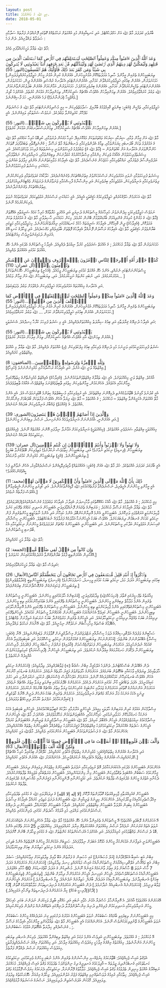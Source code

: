 ```yaml
---
layout: post
title: މިއީ ﷲ ގެ ވަޢުދުފުޅެވެ.
date: 2018-05-01
---
```

ބާރުވެރި ގަދަފަދަ މާތް ﷲ އަށް ޙަމްދުހުއްޓެވެ. އަދި ކަނޑިއާއިގެން މުޅި އުއްމަތަށް ރަޙުމަތެއްގެ ގޮތުގައި ފޮނުއްވުނު ފަރާތައް ސަލާމާއި ޞަލަވާތް ލައްވާށިއެވެ. ދެން ފަހެ :

މާތް ﷲ ތަޢާލާ ވަހީކުރައްވާފައި ވެއެވެ:

<div class="arabic">
وَعَدَ ٱللَّهُ ٱلَّذِينَ ءَامَنُواْ مِنكُمۡ وَعَمِلُواْ ٱلصَّٰلِحَٰتِ لَيَسۡتَخۡلِفَنَّهُمۡ فِي ٱلۡأَرۡضِ كَمَا ٱسۡتَخۡلَفَ ٱلَّذِينَ مِن قَبۡلِهِمۡ وَلَيُمَكِّنَنَّ لَهُمۡ دِينَهُمُ ٱلَّذِي ٱرۡتَضَىٰ لَهُمۡ وَلَيُبَدِّلَنَّهُم مِّنۢ بَعۡدِ خَوۡفِهِمۡ أَمۡنٗاۚ يَعۡبُدُونَنِي لَا يُشۡرِكُونَ بِي شَيۡ‍ٔئًاۚ وَمَن كَفَرَ بَعۡدَ ذَٰلِكَ فَأُوْلَٰٓئِكَ هُمُ ٱلۡفَٰسِقُونَ(النور: 55)  
</div>
[ތިޔަބައިމީހުންގެ ތެރެއިން އީމާންވެ ޞާލިޙު ޢަމަލުތައްކޮށް އުޅުނުމީހުނަށް، އެއުރެންގެ ކުރިން އުޅުނު މީހުން ޚަލީފާވެރިކުރެއްވިފަދައިން، ހަމަކަށަވަރުން، އެއުރެން ބިމުގައި ޚަލީފާވެރިކުރައްވާނެ ކަމަށާއި، އެއުރެންނަށްޓަކައި އެކަލާނގެ ރުއްސެވި އެއުރެންގެ ދީން، ހަމަކަށަވަރުން، އެއުރެންނަށްޓަކައި ތަމްކީންކުރައްވާނެ ކަމަށާއި، އެއުރެންގެ ބިރުވެރިކަމަށްފަހު، ހަމަކަށަވަރުން، އަމާންކަމަށް އެއުރެން ބަދަލުކުރަންވާނެކަމަށް، ﷲ ވަޢުދު ކުރައްވާފައިވެއެވެ. އެއުރެން ތިމަންއިލާހަށް އެއްވެސް އެއްޗެއް ޝަރީކުނުކޮށް، ތިމަންއިލާހަށް އަޅުކަން ކުރެތެވެ. އެއަށްފަހު ކާފިރު ވެއްޖެމީހާ (ދަންނާށެވެ!) ފަހެ އެއުރެންނީ، ހަމަ ފާސިޤުންނެވެ.]

ޚަލީފާވެރިކަމާއި، ތަމްކީން (އެބަހީ: ބިންމަތީ ޤާއިމްވުމުގެ ބާރާއި)، ސަލާމަތްތެރިކަން – މިއީ މުސްލިމުންނަށްޓަކައި މާތް ﷲ ގެ ހަޟްރަތުން މަޛްޚޫރު ކުރެވިގެންވާ ވަޢުދެކެވެ. ނަމަވެސް ޝަރުޠަކާއި ލައިގެންނެވެ. އެއީ

<div class="arabic">
 يَعۡبُدُونَنِي لَا يُشۡرِكُونَ بِي شَيۡ‍ئًاۚ…(النور: 55)
 </div>
[އެއުރެން ތިމަންއިލާހަށް އެއްވެސް އެއްޗެއް ޝަރީކުނުކޮށް، ތިމަންރަސްކަލާނގެއަށް އަޅުކަން ކުރެތެވެ.]

މާތް ﷲ އަށް އީމާން ވުމާއި، ޝިރުކާއި ޝިރުކުގެ ވައްތަރުތަކަށް މަގުކޮށައިދޭ ހުރިހާ މަގަކުން ދުރުވުމާއި، ކުދިބޮޑު ހުރިހާ ކަމެއްގައި މާތް ﷲ ގެ އަމުރުފުޅު ތަކަށް ބޯލަނބައި ކިޔަމަންވުމާއި، ތިމާގެ އެދުންވެރިކަމާއި ލެނބުންތައް މާތް ރަސޫލާ ; ގެންނެވިގޮތާއި ތަބައުވާފަދަ ގޮތަކަށް ހުންނާނޭވަރަށް އެކަލާނގެ އަށް ކުއްތަންވުން – (މާތް ﷲ ގެ) ވަޢުދުފުޅު ފުރިހަމަވުންވަނީ މިޝަރުތުތައް ފުރިހަމަ ވުމަށްފަހުގައެވެ. އަދި މިޝަރުތުފުރިހަމަވުމުން އެއާއެކު ވެރިކަން ހިންގުމާއި އިޞްލާޙްކުރުމުގެ ކުޅަދާނަކަން ލިބިގެންވުމާއި، އަނިޔާވެރިކަން ނައްތާލުމާއި، އަދުލްއިންސާފު ފެތުރުމާއި، ރައްކާތެރިކަމާއި ހަމަޖެހުން ގެނެސްދެއެވެ. މާތް ﷲ އެއިލާހުގެ މަލާއިކަތުންނަށް އެންގެވި ޚިލާފަތު އައުންވަނީ ހަމައެކަނި މިޝަރުޠު ފުރިހަމަވުމުންނެވެ.

މިޝަރުޠު ފުރިހަމަވުމާއި ނުލައި އަމުރުވެރިކަން ރަސްކަމަކަށްވުރެ އިތުރުއެއްޗަކަށް ވެގެނެއްނުދެއެވެ. ހަލާކާއެކު ގަދަވެގަތުމާއި ވެރިކަންކުރުން، ފިތުނަވެރިކަމާއި އަނިޔާވެރިކަން، އަޅުވެތިކަމާއި ބިރުވެރިކަން އަދި އިންސާނާގެ ފާހިޝްކަމާއި ޖަނަވާރުންގެ ދަރަޖައަށް ވެއްޓިގެންދިއުމަށްވުރެ، އިތުރުއެއްޗަކަށް ވެގެނެއްނުދާނެއެވެ.

މާތް ﷲ އަހަރެމެން ޙަލްޤުކުރެއްވި ޚަލީފާވެރިކަމުގެ ޙަޤީޤަތަކީ އެއީއެވެ. އެއީ ހަމައެކަނި ރަސްކަމެއް، އަޅުވެތިކަމެއް، ގަދަވެގަތުމެއް ނުވަތަ ވެރިކަންކުރުމެއް ނޫނެވެ.

ނަމަވެސް ޚަލީފާވެރިކަމަކީ މިދެންނެވުނު ހުރިހާކަމެއް މީސްތަކުންގެ ދުނިޔަވީ އަދި އުޚްރަވީ ހަޔާތާގުޅޭ ހުރިހާ ކަމެއް ޝަރީޢަތާއި އެއްގޮތަށް (މާތް ﷲ ގެ މަގުން) ކުރިއަށް ގެންދިއުމަށް ބާރުއެޅުވުމަށް ބޭނުން ކުރުމެވެ. މިކަން ހަމައެކަނި ހާސިލުވާނީ މާތް ﷲ ގެ އަމުރުފުޅު ތަކަށް ޢަމަލުކޮށް، (އެއިލާހުގެ) ދީން ޤާއިމުކޮށް، އެއިލާހުގެ ޝަރީޢަތައް ހުކުމް ކަނޑައެޅުމުގައި ރިއާޔަތްކުރުމުންނެވެ.
މިޚަލީފާވެރިކަމާއި މަތީގައި ބަޔާންވެވުނު ޙަޤިޤަތަކީ، މާތް ﷲ އެއިލާހުގެ ރަސޫލުން ފޮނުއްވާ އެއިލާހުގެ ފޮތްތަށް ބާވައިލެއްވި މަޤުޞަދެއެވެ. އަދި ޖިހާދުގެ ކަނޑި އޭގެ އުރައިން ދަމައިގަނެވުނީވެސް މިއަށްޓަކައެވެ.

ހަމަކަށަވަރުން މާތް ﷲ ތަޢާލާ މުޙައްމަދު ; ގެ އުއްމަތް ޝަރަފުވެރި ކުރުވާ ނިޢުމަތް ދެއްވިއެވެ. އެއިލާހު މީސްތަކުންގެ މެދުގައި އެންމެ ހެޔޮ އުއްމަތް ކަމުގައި އެއުއްމަތް ލެއްވިއެވެ.

<div class="arabic">
  كُنتُمۡ خَيۡرَ أُمَّةٍ أُخۡرِجَتۡ لِلنَّاسِ تَأۡمُرُونَ بِٱلۡمَعۡرُوفِ وَتَنۡهَوۡنَ عَنِ ٱلۡمُنكَرِ وَتُؤۡمِنُونَ بِٱللَّهِۗ(آل عمران: 110)
</div>
[މީސްތަކުންނަށްޓަކައި ނެރުއްވި، އެންމެ ހެޔޮ އުއްމަތް ކަމުގައި ތިޔަބައިމީހުން ވީމުއެވެ. (އެހެނީ) ތިޔަބައިމީހުން ހެޔޮކަންތަކަށް އަމުރުކުރަމުއެވެ. އަދި، ނުބައި ކަންތައް ނަހީކުރަމުއެވެ. އަދި، ތިޔަބައިމީހުން ﷲ އަށް އީމާން ވަމުއެވެ… ]

އަދި އެކަލާނގެ މިއުއްމަތައް އަމުރުވެރިކަމުގެ ޚަލީފާވެރިކަން ދެއްވުމަށް ވަޢުދު ވެވަޑައިގަތެވެ.

<div class="arabic">
  وَعَدَ ٱللَّهُ ٱلَّذِينَ ءَامَنُواْ مِنكُمۡ وَعَمِلُواْ ٱلصَّٰلِحَٰتِ لَيَسۡتَخۡلِفَنَّهُمۡ فِي ٱلۡأَرۡضِ كَمَا ٱسۡتَخۡلَفَ ٱلَّذِينَ مِن قَبۡلِهِمۡ…(النور: 55)
</div>
[ތިޔަބައިމީހުންގެ ތެރެއިން އީމާންވެ ޞާލިޙު ޢަމަލުތައްކޮށް އުޅުނުމީހުނަށް، އެއުރެންގެ ކުރިން އުޅުނު މީހުން ޚަލީފާވެރިކުރެއްވިފަދައިން، ހަމަކަށަވަރުން، އެއުރެން ބިމުގައި ޚަލީފާވެރިކުރައްވާނެ ކަމަށް، … ﷲ ވަޢުދު ކުރައްވާފައިވެއެވެ.]

އަދި އެއިލާހު ދުނިޔޭގެ ޤިޔާދަތާއި އަދި ބިމުގެ ސިޔާދަތު މިއުއްމަތަށްދެއްވިއެވެ. އެއީ މި ޝަރުތު ފުރިހަމަ ކުރާހާ ހިނދަުއެވެ. އެޝަރުތަކީ:

<div class="arabic">
  يَعۡبُدُونَنِي لَا يُشۡرِكُونَ بِي شَيۡ‍ئًاۚ…(النور: 55)
</div>
[އެއުރެން ތިމަންﷲ އާއި އެއްވެސް އެއްޗެއް ޝަރީކުނުކޮށް، ތިމަން އިލާހަށް އަޅުކަން ކުރެތެވެ.]

ޝަރުޠު ފުރިހަމަވަނީކަމުގައި ވަނީނަމަ މުޅި ދުނިޔޭގެ ވެރިކަމާއި ބިމުގެ މިލްކުވެރިކަން (މި) އުއްމަތަށް ދެއްވިއެވެ. މާތް ﷲ ތަޢާލާ މި އުއްމަތް ޢިއްޒަތްތެރި ކުރެއްވިއެވެ.

<div class="arabic">
  وَلِلَّهِ ٱلۡعِزَّةُ وَلِرَسُولِهِۦ وَلِلۡمُؤۡمِنِينَ…(المنافقون: 8)
</div>
[(ހުރިހާ) ޢިއްޒަތެއް ވަނީ ﷲ އަށެވެ. އަދި އެއިލާހުގެ ރަސޫލާއަށާއި މުއުމިނުންނަށެވެ.]

އާއެކެވެ. ޢިއްޒަތް ވަނީ މިއުއްމަތަށެވެ. އެއީ ﷲ ތަޢާލާގެ އިއްޒަތްވަންތަކަމުންނެވެ. (އެއިލާހުގެ) އެޢިއްޒަތް މުއުމިނުތަުންގެ ހިތުތެރޭގައިވާ އީމާންކަމާއި އެކުވެއެވެ. އެހެންކަމުން، އީމާންތެރިކަން ހިތުގައި ޘާބިތުވެއްޖެނަމަ ޢިއްޒަތްވެސް އެއާއެކު ޘާބިތުވެދެއެވެ.

އެއީ ގުދުނުވެ މޯޅިނުވެ ބޭޒާރުވުމެއްނެތި ދެމިއޮންނަ ޢިއްޒަތެކެވެ. އެއީ ރުޅިވެރިކަމާއި މުޞީބަތްތައް ކިތަންމެ ބޮޑުވިނަމަވެސް އެވެ. އެއީ އެންމެ މާތް އުއްމަތަށް އެކަށީގެންވާ ޢިއްޒަތެވެ – މުޙައްމަދު ; ގެ އުއްމަތެވެ – މާތް ﷲ ފިޔަވާ އެހެން އެއްވެސް ފަރާތަކަށް ބޯލެބުމަށް އިންކާރުކުރާ އުއްމަތެވެ. އެ (އުއްމަތް) ޖައްބާރު އަނިޔާވެރިކަން ބަލައެއް ނުގަނެއެވެ.

<div class="arabic">
  وَٱلَّذِينَ إِذَآ أَصَابَهُمُ ٱلۡبَغۡيُ هُمۡ يَنتَصِرُونَ(الشورى: 39)
</div>
]އަދި އެއުރެންނީ، އެއުރެންނަށް އަނިޔާވެރިވުމެއް އަންނަހިނދު، ނަޞްރު ލިބިގަންނަ މީހުންނެވެ.]

މިއުއްމަތަކީ ޢިއްޒަތާއި ޝަރަފުވެރި އުއްމަތެކެވެ. (މިއުއްމަތަކީ) އަނިޔާވެރިކަމަށް އަޅާނުލާ ނިދާފައި އޮންނަ އުއްމަތެއް ނޫނެވެ. (މިއުއްމަތް) ނިކަމެތިކަމެއް ބަލައެއް ނުގަނެއެވެ.

<div class="arabic">
  وَلَا تَهِنُواْ وَلَا تَحۡزَنُواْ وَأَنتُمُ ٱلۡأَعۡلَوۡنَ إِن كُنتُم مُّؤۡمِنِينَ(آل عمران: 139)
</div>
[ތިޔަބައިމީހުން (ފިނޑިވެ) ނިކަމެތި ނުވާށެވެ! އަދި، ތިޔަބައިމީހުން ހިތާމަވެސް ނުކުރާށެވެ! މަތިވެރިކަން ބޮޑުވެގެންވާ ބަޔަކީ ތިޔަބައިމީހުންނެވެ. (އެއީ) ތިޔަބައިމީހުން މުއުމިނުން ކަމުގައި ވާނަމައެވެ.]

އެއީ ބާރުގަދަ ގަދަފަދަ އުއްމަތެކެވެ. ޚުދު މާތް ﷲ އެއަށް (އެބަހީ: އެއުއްމަތައް) ވާގިވެރިވޮޑިގެންވެ ނަޞްރުދެއްވާއިރު، އެހެން ނުވާންވީ ފަހެ ކީއްވެގެންހެއްޔެވެ؟

<div class="arabic">
  ذَٰلِكَ بِأَنَّ ٱللَّهَ مَوۡلَى ٱلَّذِينَ ءَامَنُواْ وَأَنَّ ٱلۡكَٰفِرِينَ لَا مَوۡلَىٰ لَهُمۡ(محمد: 11)
</div>
[އެއީ އީމާންވި މީހުންނަށް އެހީތެރިވެ، ނަޞްރުދެއްވާ ފަރާތެއްކަމުގައި ﷲ ވޮޑިގެންވާކަމުންނެވެ. އަދި ކާފިރުވި މީހުންނަށް އެހީތެރިވާނޭ އެއްވެސް ފަރާތެއް ނުވެއެވެ.]

މިއީ މުޙައްމަދު ; ގެ އުއްމަތެވެ. މާތް ﷲ އާއެކު ޙައްޤުގޮތުގައި ވާހާހިނދަކު، އެއިލާހު، އެއިލާހުގެ ވަޢުދުފުޅު ގެނެސްދެއްވައެވެ(ފުއްދަވައެވެ).
މާތް ﷲ ތަޢާލާ އެއިލާހުގެ ރަސޫލާ މުޙައްމަދު ; ޢަރަބިންގެ ތެރެއަށް ފޮނުއްވާފައިވަނީ އެބައިމީހުން އަނދިރި ކަމެއްގެ ތެރޭގައި ކަނުވެ ޖާހިލުކަންމަތީ ޣަރަޤުވެފައި ވަނިކޮށެވެ. އެބައިމީހުންވީ އެންމެ އޮރިޔާންކަންބޮޑު، އެންމެ ހައިހޫނު އަދި އެންމެ ނާތަހުޒީބީ މީހުންތެރެއިން ފުން ނިކަމެތި ކަމަކަށް ގެނބެމުން ދިޔަބަޔަކަށެވެ. އެއްވެސް ބަޔަކު އެމީހުންނަކާ އަޅާލުމެއް ފަރުވާލެއް ނުބަހައްޓަތެވެ. އެބައިމީހުންނީ ކިސްރާއާއި ޤައިސަރަށް އަޅުވެތިކަން އަދާކުރި މީސްތަކުންނެވެ. އަދި އެބައިމީހުންނީ އެބައިމީހުންގެ މައްޗަށް ގަދަފަދަވެގަތް މީހުންނަށް ނިކަމެތިކަމާއި އެކު ބޯލެނބި މީސްތަކުންނެވެ.

މާތް ﷲ ތަޢާލާ ވަހީ ކުރެއްވިއެވެ:

<div class="arabic">
  وَإِن كَانُواْ مِن قَبۡلُ لَفِي ضَلَٰلٖ مُّبِينٖ(الجمعة: 2)
</div>
[ އޭގެކުރިން އެއުރެންތިބީ ފާޅުވެ ބަޔާންވެގެންވާ އުރެދުމެއްކަމުގައިކަން ކަށަވަރެވެ.]

އަދިވެސް މާތް ﷲ ތަޢާލާ ވަހީކުރައްވާފައިވެއެވެ:

<div class="arabic">
  وَٱذۡكُرُوٓاْ إِذۡ أَنتُمۡ قَلِيلٞ مُّسۡتَضۡعَفُونَ فِي ٱلۡأَرۡضِ تَخَافُونَ أَن يَتَخَطَّفَكُمُ ٱلنَّاسُ(الأنفال: 26)
</div>
[ބިމުގައި ތިޔަބައިމީހުން އަދަދު މަދު، ނިކަމެތި ބަޔަކު ކަމުގައި ވީހިނދު، ހަނދުމަކުރާށެވެ! (އެހިނދު) ތިޔަބައިމީހުންތިބީ (ޢަދާވާތްތެރިން) ތިޔަބައިމީހުން ޖަހައިގަނެގެން ގެންގޮސްފާނެކަމަށް ބިރުގެންފައެވެ.]

މިއާޔަތުގެ ތަފްސީރުގައި ޤަތާދަ (ރަހިމަހުއްﷲ) ވިދާޅުވެފައިވަނީ، [ޢަރަބިންގެ ޙާލުކަމުގައިވީ މިހެންނެވެ. އެބައިމީހުންނީ މީސްތަކުންގެ ތެރެއިން އެންމެ މަލާމާތް ލިބިގެންވި މީހުންނެވެ. އެބައިމީހުންނީ މީސްތަކުންގެ ތެރޭގައިވި އެންމެ ބަޑުހައިހޫނުކަމުގައި ތިބި މީހުންނެވެ. އެބައިމީހުންނީ މިސްތަކުންގެތެރޭގައިވި އެންމެ ޖާހިލުކަންމަތީ ތިބި މީހުންނެވެ. އެބައިމީހުންނީ މިސްތަކުންގެ ތެރޭގައިވި އެންމެ އޮރިޔާންހާލުގައި ތިބިމީހުންނެވެ. އެބައިމީހުންނީ އެބައިމީހުން ކައިލެވޭ އެހެނެއްކަމަކު އެބައިމީހުންނަށް ކެއުމެއްނުވާ މީސްތަކުން ކަމުގައެވެ. އެމީހުންތެރޭގައި ދިރިއުޅުނު ބަޔަކު ވެއްޖެޔާ ދިރިއުޅުނީ ނިކަމެތިހާލުގައެވެ. އަދި އެމީހުންގެ ތެރެއިން މަރުވެގެންދާ ބަޔަކު ނަރަކައިގެ އަލިފާނަށް ވެއްޓެއެވެ.] އެބޭފުޅާގެ ބަސްތައް މިހާހިސާބުން ނަކަލުކޮށް ނިމުނީއެވެ. މާތް ﷲ އޭނާއަށް ރަޙުމަތް ލައްވާށިއެވެ.

ޞަހާބީންގެ ވަފުދެއް އަލްޤާދިސިއްޔާގެ ދުވަހު ކިސްރާއާއި ޔަޒްދަޖަރްދަށް އިސްލާމްދީނަށް ގޮވާލުމަށް ވަޑައިގެންނެވިއެވެ. އޭނާ (އެބަހީ: ކިސްރާ) އެބޭކަލުންނަށް ބުންޏެވެ: [އަހުރެންނަކަށް ތިޔަބައިމީހުންގެ ޤައުމަށްވުރެން ނިކަމެތި، މީސްކޮޅުމަދު އަދި ބައިބައިވެފައިވާ އެހެން ޤައުމެއް ނުދެނެހުރީމެވެ. އަހުރެމެން ތިޔަބައިމީހުން ފަހަތަށްޖެއްސުމަށް (އާދައިގެ) ރަށްފުށު ހިސާބުގެ މީހުން ފުއްދަމެވެ. ފާރިސްކަރަ ތިޔަބައިމީހުންނާ ދެކޮޅަށް ހަނގުރާމައެއް އިޢުލާނެއް ނުކުރެތެވެ. އަދި ތިޔަބައިމީހުން އެމީހުންނާ (ފާރިސްކަރައާ) ކުރިމަތިލުމަކަށްވެސް އުއްމީދެއް ނުކުރެތެވެ.]

ދެން އެބޭކަލުން ބަސްހުއްޓުނެވެ. ދެންފަހެ އަލްމުޣީރާ އިބްނު ޝުޢުބާ (>) ޖަވާބެދެއްވިއެވެ. ވިދާޅުވިއެވެ: {އަހަރެމެންގެ ނިކަމެތި ޙާލަތާއިމެދު ތިޔަދެއްކި ވާހަކައާއި ބެހޭގޮތުން ބުނަމެއެވެ. އަހަރެމެންގެ ޙާލަތަށްވުރެ ފަޤީރު ޙާލަތެއް ނުވެއެވެ. އަހަރެމެންގެ ބަނޑުހައި ހޫނުކަން އެހެން އެއްވެސް ބަނޑުހައިހޫނު ކަމަކާއެއްފަދައެއް ނޫނެވެ. އަހަރެމެން އަލްޚަނާފުސް (ސްކަރަބް)، ރުކުމަޑި، ނަގުލަންދާށި އަދި ހަރުފަ ކައިއުޅުނީމެވެ. އެފަދަ ތަކެއްޗަކީ ކާނާ ކަމުގައި އަހަރެމެން ދެކެމެވެ. އަހަރެމެންގެ ގެދޮރުކަމުގައި ބިންމަތި ފިޔަވާ އިތުރު އެއްޗެއް ނުވެއެވެ. އަހަރެމެން އަންނައުނުގެ ގޮތުގައި އަހަރެމެންގެ ޖަމަލާއި ކަންބަޅީގެ ކެހެރިހަންގަޑު ފިޔަވާ އިތުރު އެއްޗެއް ބޭނުމެއް ނުކުރަމެވެ. އަހަރެމެންގެ ދީނަކީ އެކަކު އަނެކަކު މަރާ އަނެކާގެ މައްޗަށް އަނިޔާވެރިވަމެވެ. އަހަރެމެން ތެރެއިން ބައަކު އަންހެން ދަރީން އޭނާގެ ކާތަކެތިން ކައިފާނެކަމާމެދު ނަފްރަތު ކުރާހާލު ދިރިހުއްޓާ ވަޅުލައެވެ.}( )

އިސްލާމްކަން އައުމުގެ ކުރިން ޢަރަބިންގެ ޙާލަތަކީ މިއީއެވެ. އެމީހުންވީ އަރާރުމާއި ހަލާކުގެ ޤަބީލާތަކެއްކަމުގައެވެ. އެމީހުންވީ ބައިބައިވެ އެކަކު އަނެކަކާ ހަނގުރާމަކޮށް ހަމަލާދިނުމުގައި، ހައިހޫނުކަމާއި، އެއްބައިވަންތަކަމުން މަހުރޫމުވެފައެވެ. އެއަށްފަހު، މާތް ﷲ އެމީހުންނަށް އިސްލާމްކަމުގެ ނިޢުމަތްދެއްވުމުން އެމީހުން އެޤަބޫލު ކުރިއެވެ. މާތް ﷲ އެބައިމީހުން އިސްލާމްދީނުގެ ޒަރީއާއިން އެއްބައިވަންތަ ކުރައްވާ އެމީހުންގެ ސަފުތައް އެއްކުރައްވާ ނިކަމެތިކަމަށްފަހު އިއްޒަތްދެއްވާ ފަޤީރުކަމަށްފަހު ރިޒުޤުދެއްވާ އެބައިމީހުންގެ ހިތްތައް އެއްކުރެއްވިއެވެ. އެހެންކަމުން މާތް ﷲ ގެ ފަޟުލުވަންތަކަމުން އެބައިމީހުން އަޚުންކަމުގައި ލެއްވިއެވެ. މާތްﷲ ވަޙީ ކުރެއްވިއެވެ:

<div class="arabic">
  وَأَلَّفَ بَيۡنَ قُلُوبِهِمۡۚ لَوۡ أَنفَقۡتَ مَا فِي ٱلۡأَرۡضِ جَمِيعٗا مَّآ أَلَّفۡتَ بَيۡنَ قُلُوبِهِمۡ وَلَٰكِنَّ ٱللَّهَ أَلَّفَ بَيۡنَهُمۡۚ(الأنفال: 63)
</div>
[އަދި އެކަލާނގެ އެއުރެންގެ ހިތްތައް(އެބަހީ: މުޢުމިނުންގެ ހިތްތައް) އެކުވެރި ކުރެއްވިއެވެ. ކަލޭގެފާނު ބިމުގައިވާ ހުރިހާ އެއްޗެއް ހޭދަކުރެއްވިޔަސް އެއުރެންގެ ހިތްތައް އެކުވެރިއެއް ނުކުރެއްވުނީހެވެ. އެހެނެއްކަމަކު، ﷲ އެއުރެން އެކުވެރި ކުރެއްވިއެވެ.]

އެހެންކަމުން އެބައިމީހުންގެ މެދުގައި އެކަކުއަނެކަކާމެދު އޮތް ރުޅިވެރިކަމާއި ނަފުރަތު އެބައިމީހުންގެ ހިތްތަކުން ފިލައިގެން ދިޔައެވެ. އެބައިމީހުން އީމާންކަމުގެ ސަބަބުން އެއްބައިވެ ތަޤުވާވެރިކަން އެބައިމީހުން މިނާ މިންގަޑަކަށްވިއެވެ. އެބައިމީހުން ޢަރަތްބަކާއި ޢަޖަމީއެއް ތަފާތެއްނުކުރެއެވެ. ދެކުނާއި އުތުރުގެ މީހުންގެ މެދުގައިވެސް ތަފާތެއް ނުކުރެތެވެ. އަދި ކަޅުމީހުންނާއި ދޮންމީހުންނާއި ފަޤީރުންނާއި މުއްސަދިންގެ މެދުގައިވެސް ތަފާތެއް ނުކުރެތެވެ.

އެބައިމީހުން ޤައުމިއްޔަތާއި ޖާހިލިއްޔަތުގެ ގޮވާލުންތައް ދޫކޮށް [لا إله إلا الله] ގެ ދިދައުފުލައި ﷲ ގެ މަގުގައި ތެދުވެރިކަމާއި އިޚްލާޞްތެރިކަމާއިއެކު ޖިހާދުކުރިއެވެ. އެހެންކަމުން މިދީނުގެ ޒަރީއާއިން ﷲ އެބައިމީހުންގެ ދަރަޖަ މަތިވެރި ކުރައްވާ އެއިލާހުގެ ރިސާލަތު އެބައިމީހުންގެ ކިބައިން އުފުލުވާ އެބައިމީހުން ޢިއްޒަތްތެރި ކުރެއްވިއެވެ. އެއިލާހު އެބައިމީހުން މާތްކުރައްވާ، އެބައިމީހުންނީ ދުނިޔޭގެ ރަސްކަލުންކަމުގައި ލައްވައި، މުޅި ޢާލަމްގެ ސާދަތުން ކަމުގައި، ވެރިންކަމުގައި ލެއްވިއެވެ.

އޭ އަހަރެމެންގެ ލޮބުވެތި އުއްމަތެވެ! އޭ މީސްތަކުންގެ ތެރެއިންވާ އެންމެ ހެޔޮ އުއްމަތެވެ! މާތް ﷲ ތަޢާލާ އެހެންމީހުންނަށް އެތައްއަހަރަކުން ނުވަތަ އެތައް ގަރުނަކުން ނުދެއްވާ ނަޞްރު މިއުއްމަތަށް އެއްއަހަރުތެރޭ އިރާދަ ކުރައްވައިފިއެވެ. މިއުއްމަތްވަނީ 25 އަހަރު ތެރޭގައި އެންމެ ބޮޑު ދެ ރަސްކަން ވައްޓާލުމުގައި ކުރިއަރާފައެވެ. އަދި އެއަށްފަހު އެރަސްކަންތަކުގެ ކަންޒުތަށް ﷲ ގެ މަގުގައި ޖިހާދަށް ބޭނުން ކޮށްފައެވެ.

އެބައިމީހުންވަނީ އަލިފާނަށް އަޅުކަންކުރާ މީހުންގެ ހުޅުކޮޅު އަބަދަށް ނިވާލާފައެވެ. ޞަލީބަށް އަޅުކަންކުރާ މީހުންގެ ނޭފަތްތައް އެންމެ ބަލިކަށި އަދަދެއްގެ އެންމެ ނިކަމެތި ހަތިޔާރުން ބިމަށް ތިރިކުރުވާފައެވެ.

އިބްނު އަބީ ޝައިބާ އެކަލޭގެފާނުގެ [އަލް މުޞައްނަފް] ގައި ހުޞައިން ގެ ފަރާތުން އަބޫ ވާއިލް ވިދާޅުވިކަމަށް ރިވާކުރެއްވިއެވެ: ސަޢުދު އިބްނު އަބީ ވައްޤާސް، އަލްޤާދިސިއްޔާއަށް މީސްތަކުންނާއެކު އައިސް މަޑުކުރެއްވި ހިނދު ވިދާޅުވިއެވެ: [އަހަރެންނަކަށް އަހަރެމެންގެ އަދަދު 7 ހާސް ނުވަތަ 8 ހާސްއަށް ވުރެ އިތުރު ވާނެކަމެއް ޔަޤީނެއް ނޫނެވެ. މުޝްރިކުން ގެ އަދަދު ގާތްގަނޑަކަށް 60 ހާހާއި އެއްވަރެވެ. އެބައިމީހުންނާއެކު އަސްތަކެއްވެސްވެއެވެ. އެމީހުން އައިހިނދު އެމީހުން އަހުރެމެންނާ ދިމާލަށް ބުންޏެވެ. [ތިޔަބައިމީހުން (ތިޔަބައިމީހުންގެ ބިމަށް) އެނބުރިދާށެވެ. ތިޔަބައިމީހުންނާއިއެކު އަދަދެއް، ބާރެއް, ހަތިޔާރެއް ނުފެނެއެވެ. ވީމާ އެނބުރިދާށެވެ.] އަހަރެމެން އެމީހުންނަށް ޖަވާބު ދިނީމެވެ. [އަހަރެމެންނެއް އެނބުރިއެއް ނުދާނަމެވެ.] ދެން އެބައިމީހުން އަހުރެމެންގެ ދުނިދަނޑިތަކަށް މަލާމާތްކުރުމުގެ ގޮތުން ]ދޫކް ދޫކް{(ފާރިސީ ބަހެއް) ކިޔާ އަހަރެމެންގެ ދުނިދަނޑިތައް ތިނޯހާއި އަޅައިކިއެވެ.}( )

އޭއަހަރެންގެ އުއްމަތެވެ! އާއެކެވެ. އެ އޮރިޔާންހާލު ހުސްފަޔާ އުޅުނު ހެވާއި ނުބައި އަދި ޙައްޤާއި ބާތިލް ވަކިކުރަން ނުދަންނަ ބަކަރި ހުއިހައްޕާ މީހުން އަނިޔާވެރިކަމާއި އަނދިރިކަމުން ފުރިގެންވި ދުނިޔެ އިންސާފުންފުރާލާ ދުނިޔޭގައި އެތައްޤަރުނެއް ވަންދެން ވެރިކަންކުރިއެވެ.

މިއީ އެބައިމީހުންނަށް ލިބިފައިވި ބާރެއްގެ ސަބަބަކުން ނުވަތަ އެބައިމީހުންގެ އަމުރުގެ ދަށުގައިވި ގިނަ އަދަދެއެއްގެ މީހުންގެ ސަބަބަކުން ނުވަތަ އެބައިމީހުންގެ ތޫނުފިލިކަމަކުންވެސް ނޫނެވެ. އެހެންނެއްކަމަކު އެއީ އެބައިމީހުން މާތް ﷲ ތަޢާލާއަށްވި އީމާންކަމާއި އެއިލާހުގެ ރަސޫލާ ; ، ގެނެސްދެއްވި ހިދާޔަތާ އެއްގޮތަށް އުޅުމުގެ ސަބަބުންނެވެ.

އޭ މުޙައްމަދު ; ގެ އުއްމަތެވެ. ތިޔަބައިމީހުންނީ އަދިވެސް އެންމެ ރަގަޅު އަދި ޢިއްޒަތް ލިބިގެންވާ އުއްމަތެވެ. ވެރިކަން އެނބުރި ތިޔަބައި މީހުންނަށް އަންނާނެތެވެ. މިއުއްމަތުގެ އިއްޔެގެ އިލާހަކީ މިއަދުވެސް މިއުއްމަތުގެ އިލާހެވެ. އަދި މިއުއްމަތަށް އިއްޔެ ނަޞްރުދެއްވިފަރާތަކީ މިއަދުވެސް މިއުއްމަތަށް ނަޞްރު ދެއްވާނޭ ފަރާތެވެ.

އެވަޤުތު އައިސް ޖެހިއްޖެއެވެ: ބޭޒާރުކަމުގެ ކިރުޖެއްސި، އިންސާނުންގެ ތެރެއިން އެންމެ ނުބައި މީހުންގެ ވެރިކަމުގައި، ނިކަމެތިކަމުގެ ކަނޑުތަކުގައި ގެނބެމުންދިޔަ ޖީލުތައް – ޣާފިލުކަމުގެ އަނދިރީގެ ދިގު ނިންޖަށްފަހު ތެދުވުމުގެ ވަޤުތު އައިސް ޖެހިއްޖެއެވެ. މުޙައްމަދު ނަބިއްޔާގެ އުއްމަތް މިނިދިން ތެދުވުމުގެ ވަޤުތު އައިސް ޖެހިއްޖެއެވެ. މަލާމާތުގެ ފޭރާންނަގާ، ނިކަމެތިކަމާއި ދެރަކަމުގެ ހިރަފުސް ފޮޅާލުމުގެ ވަޤުތު އައިސް ޖެހިއްޖެއެވެ. ހިތާމައާއި ރުއިމުގެ ދުވަސްތައްނިމި ޢިއްޒަތުގެ ފަޖުރު އަލުންލައިފިއެވެ. ޖިހާދުގެ އިރުއަރާ ހެޔޮރަހުމަތުގެ ވިދުވަރު ވިލައިފިއެވެ. މޮޅުކަން އުދަރެސްމަތިން ދުލިލައިފިއެވެ. ނަޞްރުގެ އަސަރުތައް ފާޅުވެއްޖެއެވެ.
